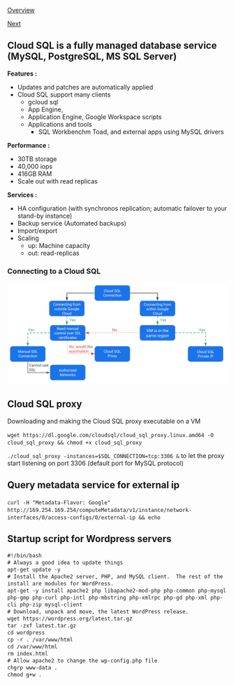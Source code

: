 [Overview](https://github.com/paulowe/gcp/blob/main/readme.md)

[Next](https://github.com/paulowe/gcp/blob/main/cloud-sql-tips.md)

## Cloud SQL is a fully managed database service (MySQL, PostgreSQL, MS SQL Server)

**Features :**
- Updates and patches are automatically applied
- Cloud SQL support many clients
    - gcloud sql 
    - App Engine, 
    - Application Engine, Google Workspace scripts
    - Applications and tools
        - SQL Workbenchm Toad, and external apps using MySQL drivers

**Performance :**
 - 30TB storage
 - 40,000 iops
 - 416GB RAM
 - Scale out with read replicas

**Services :**
- HA configuration (with synchronos replication; automatic failover to your stand-by instance)
- Backup service (Automated backups)
- Import/export
- Scaling
    - up: Machine capacity
    - out: read-replicas

### Connecting to a Cloud SQL

<img src="https://github.com/paulowe/gcp/blob/main/captures/Capture%2011.PNG" />

## Cloud SQL proxy
Downloading and making the Cloud SQL proxy executable on a VM

```wget https://dl.google.com/cloudsql/cloud_sql_proxy.linux.amd64 -O cloud_sql_proxy && chmod +x cloud_sql_proxy```

```./cloud_sql_proxy -instances=$SQL_CONNECTION=tcp:3306 &``` to let the proxy start listening on port 3306 (default port for MySQL protocol)

## Query metadata service for external ip

```curl -H "Metadata-Flavor: Google" http://169.254.169.254/computeMetadata/v1/instance/network-interfaces/0/access-configs/0/external-ip && echo```

## Startup script for Wordpress servers

```
#!/bin/bash
# Always a good idea to update things
apt-get update -y
# Install the Apache2 server, PHP, and MySQL client.  The rest of the install are modules for WordPress.
apt-get -y install apache2 php libapache2-mod-php php-common php-mysql php-gmp php-curl php-intl php-mbstring php-xmlrpc php-gd php-xml php-cli php-zip mysql-client
# Download, unpack and move, the latest WordPress release.
wget https://wordpress.org/latest.tar.gz
tar -zxf latest.tar.gz
cd wordpress
cp -r . /var/www/html
cd /var/www/html
rm index.html
# Allow apache2 to change the wp-config.php file
chgrp www-data .
chmod g+w .
```
